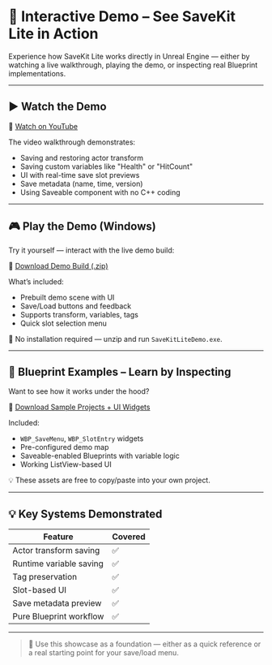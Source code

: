 # 🧪 Interactive Demo – See SaveKit Lite in Action

Experience how SaveKit Lite works directly in Unreal Engine — either by watching a live walkthrough, playing the demo, or inspecting real Blueprint implementations.

---

## ▶️ Watch the Demo

🎥 [Watch on YouTube](https://www.youtube.com/watch?v=kNwZ6u3kZAg&ab_channel=QuickForgeStudio)

The video walkthrough demonstrates:

- Saving and restoring actor transform
- Saving custom variables like "Health" or "HitCount"
- UI with real-time save slot previews
- Save metadata (name, time, version)
- Using Saveable component with no C++ coding

---

## 🎮 Play the Demo (Windows)

Try it yourself — interact with the live demo build:

🔗 [Download Demo Build (.zip)](https://drive.google.com/file/d/16J595Bs1cA6bw32OF4m9tF7V82_S02s4/view?usp=sharing)

What’s included:

- Prebuilt demo scene with UI
- Save/Load buttons and feedback
- Supports transform, variables, tags
- Quick slot selection menu

📌 No installation required — unzip and run `SaveKitLiteDemo.exe`.

---

## 🧱 Blueprint Examples – Learn by Inspecting

Want to see how it works under the hood?

🔗 [Download Sample Projects + UI Widgets](https://drive.google.com/drive/folders/1zotgfGRoqFx7KZWaucpy0poU8bWn6wKQ?usp=sharing)

Included:

- `WBP_SaveMenu`, `WBP_SlotEntry` widgets
- Pre-configured demo map
- Saveable-enabled Blueprints with variable logic
- Working ListView-based UI

💡 These assets are free to copy/paste into your own project.

---

## 💡 Key Systems Demonstrated

| Feature                  | Covered |
|--------------------------|---------|
| Actor transform saving   | ✅       |
| Runtime variable saving  | ✅       |
| Tag preservation         | ✅       |
| Slot-based UI            | ✅       |
| Save metadata preview    | ✅       |
| Pure Blueprint workflow  | ✅       |

---

> 🧩 Use this showcase as a foundation — either as a quick reference or a real starting point for your save/load menu.